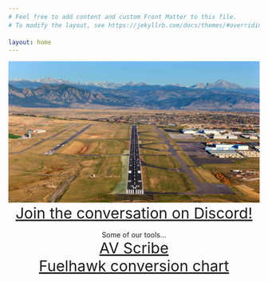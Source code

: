 ```yaml
---
# Feel free to add content and custom Front Matter to this file.
# To modify the layout, see https://jekyllrb.com/docs/themes/#overriding-theme-defaults

layout: home
---
```


<p align="center">
<img src="/assets/30r.jpg" alt="30R">
<a style="font-weight:regular;font-size: 30px" href="https://discord.gg/nazp8Dnrva">Join the conversation on Discord!</a>
<br>
<br>
Some of our tools...
<br>
<a style="font-weight:regular;font-size: 30px" href="https://coloradoaviators.net/AV-Scribe/">AV Scribe</a>
<br>
<a style="font-weight:regular;font-size: 30px" href="https://docs.google.com/spreadsheets/d/1bCUPzxQvBYDxlk_xJhFnacNZ1dLNDPqu72klACQezoQ/pubchart?oid=649934937&amp;format=interactive">Fuelhawk conversion chart</a>
</p>
